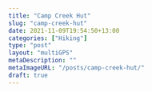 ```yaml
---
title: "Camp Creek Hut"
slug: "camp-creek-hut"
date: 2021-11-09T19:54:50+13:00
categories: ["Hiking"]
type: "post"
layout: "multiGPS"
metaDescription: ""
metaImageURL: "/posts/camp-creek-hut/"
draft: true
---
```


<!-- TODO: Write post -->
